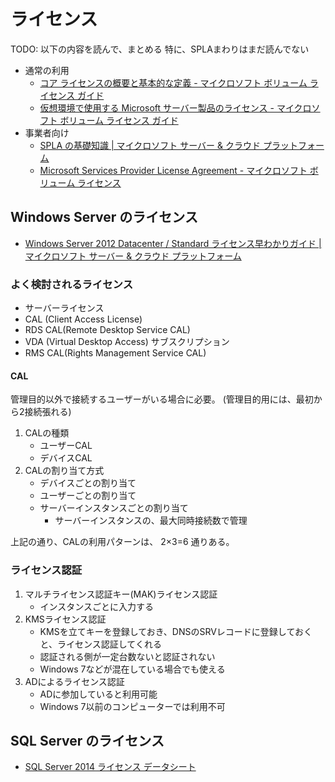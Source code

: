 # ライセンス

TODO: 以下の内容を読んで、まとめる
特に、SPLAまわりはまだ読んでない

- 通常の利用
    - [コア ライセンスの概要と基本的な定義 - マイクロソフト ボリューム ライセンス ガイド](https://www.microsoft.com/ja-jp/licensing/about-licensing/briefs/licensing-by-cores.aspx)
    - [仮想環境で使用する Microsoft サーバー製品のライセンス - マイクロソフト ボリューム ライセンス ガイド](https://www.microsoft.com/ja-jp/licensing/about-licensing/briefs/virtual-licensing.aspx)
- 事業者向け
    - [SPLA の基礎知識 | マイクロソフト サーバー & クラウド プラットフォーム](http://www.microsoft.com/ja-jp/server-cloud/windows-server/licenseguide/spla-01.aspx)
    - [Microsoft Services Provider License Agreement - マイクロソフト ボリューム ライセンス](https://www.microsoft.com/ja-jp/licensing/licensing-options/spla-program.aspx#tab=1)

## Windows Server のライセンス
- [Windows Server 2012 Datacenter / Standard ライセンス早わかりガイド | マイクロソフト サーバー & クラウド プラットフォーム](https://www.microsoft.com/ja-jp/server-cloud/windows-server/licenseguide/default.aspx)

### よく検討されるライセンス
- サーバーライセンス
- CAL (Client Access License)
- RDS CAL(Remote Desktop Service CAL)
- VDA (Virtual Desktop Access) サブスクリプション
- RMS CAL(Rights Management Service CAL)

#### CAL
管理目的以外で接続するユーザーがいる場合に必要。
(管理目的用には、最初から2接続張れる)

1. CALの種類
    - ユーザーCAL
    - デバイスCAL
2. CALの割り当て方式
    - デバイスごとの割り当て
    - ユーザーごとの割り当て
    - サーバーインスタンスごとの割り当て
        + サーバーインスタンスの、最大同時接続数で管理

上記の通り、CALの利用パターンは、 2×3=6 通りある。

### ライセンス認証

1. マルチライセンス認証キー(MAK)ライセンス認証
    + インスタンスごとに入力する
2. KMSライセンス認証
    + KMSを立てキーを登録しておき、DNSのSRVレコードに登録しておくと、ライセンス認証してくれる
    + 認証される側が一定台数ないと認証されない
    + Windows 7などが混在している場合でも使える
3. ADによるライセンス認証
    + ADに参加していると利用可能
    + Windows 7以前のコンピューターでは利用不可

## SQL Server のライセンス
- [SQL Server 2014 ライセンス データシート](http://download.microsoft.com/download/c/b/0/cb0931b5-5b44-4a6a-afb7-befb81ae409f/SQL_Server_2014_Licensing_Datasheet-JP.PDF)


